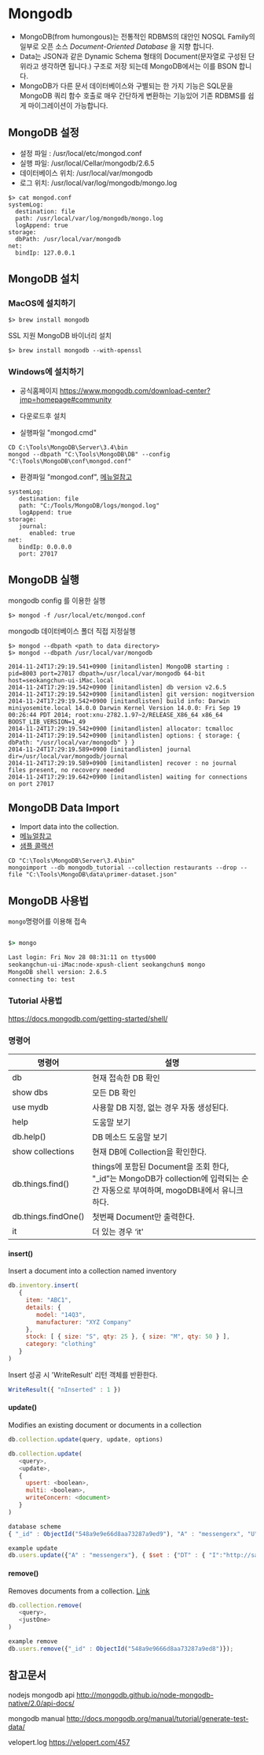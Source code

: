 # Mongodb

* MongoDB(from humongous)는 전통적인 RDBMS의 대안인 NOSQL Family의 일부로 오픈 소스 *Document-Oriented Database* 을 지향 합니다.
* Data는 JSON과 같은 Dynamic Schema 형태의 Document(문자열로 구성된 단위라고 생각하면 됩니다.) 구조로 저장 되는데 MongoDB에서는 이를 BSON 합니다.
* MongoDB가 다른 문서 데이터베이스와 구별되는 한 가지 기능은 SQL문을 MongoDB 쿼리 함수 호출로 매우 간단하게 변환하는 기능있어 기존 RDBMS를 쉽게 마이그레이션이 가능합니다.

## MongoDB 설정

* 설정 파일 : /usr/local/etc/mongod.conf
* 실행 파일: /usr/local/Cellar/mongodb/2.6.5
* 데이터베이스 위치: /usr/local/var/mongodb
* 로그 위치: /usr/local/var/log/mongodb/mongo.log

```console
$> cat mongod.conf
systemLog:
  destination: file
  path: /usr/local/var/log/mongodb/mongo.log
  logAppend: true
storage:
  dbPath: /usr/local/var/mongodb
net:
  bindIp: 127.0.0.1
```

## MongoDB 설치

### MacOS에 설치하기
```console
$> brew install mongodb
```

SSL 지원 MongoDB 바이너리 설치

```console
$> brew install mongodb --with-openssl
```

### Windows에 설치하기

* 공식홈페이지
https://www.mongodb.com/download-center?jmp=homepage#community

* 다운로드후 설치
* 실행파일 "mongod.cmd"
```
CD C:\Tools\MongoDB\Server\3.4\bin
mongod --dbpath "C:\Tools\MongoDB\DB" --config "C:\Tools\MongoDB\conf\mongod.conf"
```

* 환경파일 "mongod.conf", [메뉴얼참고](https://docs.mongodb.com/manual/reference/configuration-options/#file-format)
```
systemLog:
   destination: file
   path: "C:/Tools/MongoDB/logs/mongod.log"
   logAppend: true
storage:
   journal:
      enabled: true
net:
   bindIp: 0.0.0.0
   port: 27017
```

## MongoDB 실행

mongodb config 를 이용한 실행

```console
$> mongod -f /usr/local/etc/mongod.conf
```

mongodb 데이터베이스 폴더 직접 지정실행

```console
$> mongod --dbpath <path to data directory>
$> mongod --dbpath /usr/local/var/mongodb

2014-11-24T17:29:19.541+0900 [initandlisten] MongoDB starting : pid=8003 port=27017 dbpath=/usr/local/var/mongodb 64-bit host=seokangchun-ui-iMac.local
2014-11-24T17:29:19.542+0900 [initandlisten] db version v2.6.5
2014-11-24T17:29:19.542+0900 [initandlisten] git version: nogitversion
2014-11-24T17:29:19.542+0900 [initandlisten] build info: Darwin miniyosemite.local 14.0.0 Darwin Kernel Version 14.0.0: Fri Sep 19 00:26:44 PDT 2014; root:xnu-2782.1.97~2/RELEASE_X86_64 x86_64 BOOST_LIB_VERSION=1_49
2014-11-24T17:29:19.542+0900 [initandlisten] allocator: tcmalloc
2014-11-24T17:29:19.542+0900 [initandlisten] options: { storage: { dbPath: "/usr/local/var/mongodb" } }
2014-11-24T17:29:19.589+0900 [initandlisten] journal dir=/usr/local/var/mongodb/journal
2014-11-24T17:29:19.589+0900 [initandlisten] recover : no journal files present, no recovery needed
2014-11-24T17:29:19.642+0900 [initandlisten] waiting for connections on port 27017
```

## MongoDB Data Import
* Import data into the collection.
* [메뉴얼참고](https://docs.mongodb.com/getting-started/shell/import-data/)
* [샘플 콜랙션](https://raw.githubusercontent.com/mongodb/docs-assets/primer-dataset/primer-dataset.json)
```
CD "C:\Tools\MongoDB\Server\3.4\bin"
mongoimport --db mongodb_tutorial --collection restaurants --drop --file "C:\Tools\MongoDB\data\primer-dataset.json"
```


## MongoDB 사용법

`mongo`명령어를 이용해 접속

```cmd

$> mongo

Last login: Fri Nov 28 08:31:11 on ttys000
seokangchun-ui-iMac:node-xpush-client seokangchun$ mongo
MongoDB shell version: 2.6.5
connecting to: test

```

### Tutorial 사용법
https://docs.mongodb.com/getting-started/shell/

###  명령어

| 명령어 | 설명 |
|---|---|
|db |현재 접속한 DB 확인|
|show dbs | 모든 DB 확인|
|use mydb | 사용할 DB 지정, 없는 경우 자동 생성된다.|
|help | 도움말 보기|
|db.help() | DB 메소드 도움말 보기|
|show collections | 현재 DB에 Collection을 확인한다.|
|db.things.find() | things에 포함된 Document을 조회 한다, "_id”는 MongoDB가 collection에 입력되는 순간 자동으로 부여하며, mogoDB내에서 유니크 하다.|
|db.things.findOne()|첫번째 Document만 출력한다.|
|it | 더 있는 경우 ‘it'|

#### insert()
Insert a document into a collection named inventory
```javascript
db.inventory.insert(
   {
     item: "ABC1",
     details: {
        model: "14Q3",
        manufacturer: "XYZ Company"
     },
     stock: [ { size: "S", qty: 25 }, { size: "M", qty: 50 } ],
     category: "clothing"
   }
)
```

Insert 성공 시 'WriteResult' 리턴 객체를 반환한다.
```javascript
WriteResult({ "nInserted" : 1 })
```

#### update()
Modifies an existing document or documents in a collection

```javascript
db.collection.update(query, update, options)

db.collection.update(
   <query>,
   <update>,
   {
     upsert: <boolean>,
     multi: <boolean>,
     writeConcern: <document>
   }
)

database scheme
{ "_id" : ObjectId("548a9e9e66d8aa73287a9ed9"), "A" : "messengerx", "U" : "user02", "PW" : "dkMfrIoYckGvjz83FW3rlHMvUvtF6wfsT0YgUb2C8YM=", "DT" : { "I" : "http://sample.stalk.io:8100/img/default_image.jpg" }, "DS" : { "ionic" : { "N" : null, "TK" : "FW3dGvsJVl" } }, "CD" : ISODate("2014-12-12T07:51:58.602Z"), "GR" : [ "user01", "xodhks_0113", "user03" ], "__v" : 0 }

example update
db.users.update({"A" : "messengerx"}, { $set : {"DT" : { "I":"http://sample.stalk.io:8100/img/default_image.jpg" }}}, {multi:true} );
```

#### remove()
Removes documents from a collection. [Link](http://docs.mongodb.org/manual/reference/method/db.collection.remove/#db.collection.remove)
```javascript
db.collection.remove(
   <query>,
   <justOne>
)

example remove
db.users.remove({"_id" : ObjectId("548a9e9666d8aa73287a9ed8")});
```

## 참고문서

nodejs mongodb api
http://mongodb.github.io/node-mongodb-native/2.0/api-docs/

mongodb manual
http://docs.mongodb.org/manual/tutorial/generate-test-data/

velopert.log
https://velopert.com/457